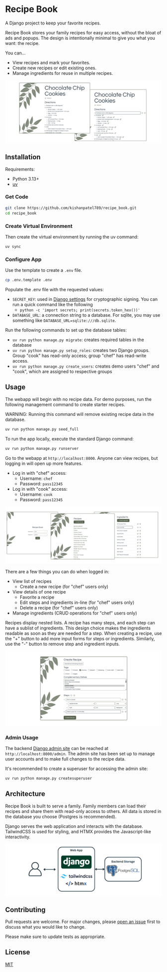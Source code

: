 # Recipe Book

A Django project to keep your favorite recipes.

Recipe Book stores your family recipes for easy access, without the bloat of ads and popups. The design is intentionally minimal to give you what you want: the recipe.

You can...

- View recipes and mark your favorites.
- Create new recipes or edit existing ones.
- Manage ingredients for reuse in multiple recipes.

![Screenshot of Chocolate Chip Cookie Pages](./images/ScreenshotCookieDetail.png)

## Installation
Requirements:

- Python 3.13+
- [uv](https://docs.astral.sh/uv/getting-started/installation/)

### Get Code

```bash
git clone https://github.com/kishanpatel789/recipe_book.git
cd recipe_book
```

### Create Virtual Environment
Then create the virtual environment by running the uv command:

```bash
uv sync
```

### Configure App

Use the template to create a `.env` file.

```bash
cp .env.template .env
```

Populate the .env file with the requested values:

- `SECRET_KEY`: used in [Django settings](https://docs.djangoproject.com/en/5.2/ref/settings/#std-setting-SECRET_KEY) for cryptographic signing. You can run a quick command like  the following
  - `python -c 'import secrets; print(secrets.token_hex())'`
- `DATABASE_URL`: a connection string to a database. For sqlite, you may use something like `DATABASE_URL=sqlite:///db.sqlite`.

Run the following commands to set up the database tables:

- `uv run python manage.py migrate`: creates required tables in the database
- `uv run python manage.py setup_roles`: creates two Django groups. Group "cook" has read-only access; group "chef" has read-write access.
- `uv run python manage.py create_users`: creates demo users "chef" and "cook", which are assigned to respective groups

## Usage

The webapp will begin with no recipe data. For demo purposes, run the following management command to create starter recipes.

WARNING: Running this command will remove existing recipe data in the database.

```bash
uv run python manage.py seed_full
```

To run the app locally, execute the standard Django command:

```bash
uv run python manage.py runserver
```

Go to the webapp at `http://localhost:8000`. Anyone can view recipes, but logging in will open up more features.

- Log in with "chef" access:
  - Username: `chef`
  - Password: `pass12345`
- Log in with "cook" access:
  - Username: `cook`
  - Password: `pass12345`

![Screenshot of Login and List Pages](./images/ScreenshotLoginLists.png)

There are a few things you can do when logged in:

- View list of recipes
  - Create a new recipe (for "chef" users only)
- View details of one recipe
  - Favorite a recipe
  - Edit steps and ingredients in-line (for "chef" users only)
  - Delete a recipe (for "chef" users only)
- Manage ingredients (CRUD operations for "chef" users only)

Recipes display nested lists. A recipe has many steps, and each step can have a sublist of ingredients. This design choice makes the ingredients readable as soon as they are needed for a step. When creating a recipe, use the "+" button to add more input forms for steps or ingredients. Similarly, use the "-" button to remove step and ingredient inputs.

![Screenshot of Create Page](./images/ScreenshotCreateRecipe.png)

### Admin Usage

The backend [Django admin site](https://docs.djangoproject.com/en/5.2/ref/contrib/admin/) can be reached at `http://localhost:8000/admin`. The admin site has been set up to manage user accounts and to make full changes to the recipe data.

It's recommended to create a superuser for accessing the admin site:

```bash
uv run python manage.py createsuperuser
```

## Architecture

Recipe Book is built to serve a family. Family members can load their recipes and share them with read-only access to others. All data is stored in the database you choose (Postgres is recommended).

Django serves the web application and interacts with the database. TailwindCSS is used for styling, and HTMX provides the Javascript-like interactivity.

![Recipe Book Architecture](./images/ArchitectureRecipeBook.png)

## Contributing

Pull requests are welcome. For major changes, please [open an issue](https://github.com/kishanpatel789/recipe_book/issues) first to discuss what you would like to change.

Please make sure to update tests as appropriate.

## License

[MIT](https://choosealicense.com/licenses/mit/)
